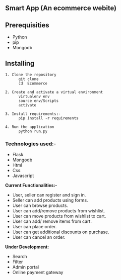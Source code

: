    ## Smart App (An ecommerce webite)


## Prerequisities
- Python
- pip
- Mongodb

## Installing 
```
1. Clone the repository
      git clone 
      cd  Ecommerce

2. Create and activate a virtual environment
      virtualenv env 
      source env/Scripts
      activate
   
3. Install requirements:-
      pip install -r requirements
    
4. Run the application
      python run.py
```

### Technologies used:-
 - Flask
 - Mongodb
 - Html
 - Css
 - Javascript

  
 **Current Functionalities:-**
- User, seller can register and sign in.
- Seller can add products using forms.
- User can browse products.
- User can add/remove products from wishlist.
- User can move products from wishlist to cart.
- User can add/ remove items from cart.
- User can place order.
- User can get additional discounts on purchase.
- User can cancel an order.

**Under Development:**
- Search
- Filter
- Admin portal
- Online payment gateway
